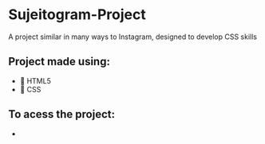 # Sujeitogram-Project
A project similar in many ways to Instagram, designed to develop CSS skills

## Project made using:
- 📘 HTML5
- 📗 CSS

## To acess the project: 
- 
